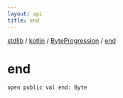 ```yaml
---
layout: api
title: end
---
```

[stdlib](../../index.html) / [kotlin](../index.html) / [ByteProgression](index.html) / [end](end.html)

# end

```
open public val end: Byte
```
